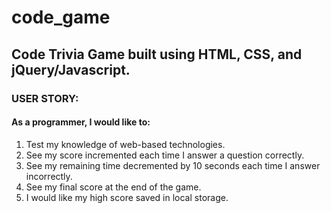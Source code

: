 # code_game

## Code Trivia Game built using HTML, CSS, and jQuery/Javascript.

### USER STORY:

#### As a programmer, I would like to:
1. Test my knowledge of web-based technologies.
2. See my score incremented each time I answer a question correctly.
2. See my remaining time decremented by 10 seconds each time I answer incorrectly.
3. See my final score at the end of the game.
4. I would like my high score saved in local storage.
